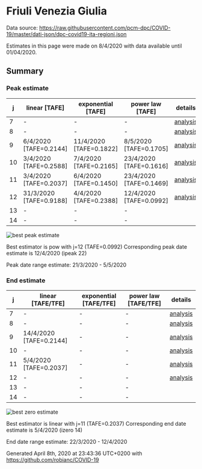 # Friuli Venezia Giulia


Data source: https://raw.githubusercontent.com/pcm-dpc/COVID-19/master/dati-json/dpc-covid19-ita-regioni.json

Estimates in this page were made on 8/4/2020 with data available until 01/04/2020.


## Summary 

### Peak estimate 
|j|linear [TAFE]|exponential [TAFE]|power law [TAFE]|details|
|---|----|-----------|---------|-------|
|7|-|-|-|[analysis](COVID-19_friuli_venezia_giulia_j7_2020-04-01.md)|
|8|-|-|-|[analysis](COVID-19_friuli_venezia_giulia_j8_2020-04-01.md)|
|9|6/4/2020 [TAFE=0.2144]|11/4/2020 [TAFE=0.1822]|8/5/2020 [TAFE=0.1705]|[analysis](COVID-19_friuli_venezia_giulia_j9_2020-04-01.md)|
|10|3/4/2020 [TAFE=0.2588]|7/4/2020 [TAFE=0.2165]|23/4/2020 [TAFE=0.1616]|[analysis](COVID-19_friuli_venezia_giulia_j10_2020-04-01.md)|
|11|3/4/2020 [TAFE=0.2037]|6/4/2020 [TAFE=0.1450]|23/4/2020 [TAFE=0.1469]|[analysis](COVID-19_friuli_venezia_giulia_j11_2020-04-01.md)|
|12|31/3/2020 [TAFE=0.9188]|4/4/2020 [TAFE=0.2388]|12/4/2020 [TAFE=0.0992]|[analysis](COVID-19_friuli_venezia_giulia_j12_2020-04-01.md)|
|13|-|-|-||
|14|-|-|-||

![best peak estimate](COVID-19_friuli_venezia_giulia_j12_2020-04-01.png)

Best estimator is pow with j=12 (TAFE=0.0992)
Corresponding peak date estimate is 12/4/2020 (ipeak 22)


Peak date range estimate: 21/3/2020 - 5/5/2020

### End estimate 
|j|linear [TAFE/TFE]|exponential [TAFE/TFE]|power law [TAFE/TFE]|details|
|---|----|-----------|---------|-------|
|7|-|-|-|[analysis](COVID-19_friuli_venezia_giulia_j7_2020-04-01.md)|
|8|-|-|-|[analysis](COVID-19_friuli_venezia_giulia_j8_2020-04-01.md)|
|9|14/4/2020 [TAFE=0.2144]|-|-|[analysis](COVID-19_friuli_venezia_giulia_j9_2020-04-01.md)|
|10|-|-|-|[analysis](COVID-19_friuli_venezia_giulia_j10_2020-04-01.md)|
|11|5/4/2020 [TAFE=0.2037]|-|-|[analysis](COVID-19_friuli_venezia_giulia_j11_2020-04-01.md)|
|12|-|-|-|[analysis](COVID-19_friuli_venezia_giulia_j12_2020-04-01.md)|
|13|-|-|-||
|14|-|-|-||

![best zero estimate](COVID-19_friuli_venezia_giulia_j11_2020-04-01.png)

Best estimator is linear with j=11 (TAFE=0.2037)
Corresponding end date estimate is 5/4/2020 (izero 14)


End date range estimate: 22/3/2020 - 12/4/2020

Generated April 8th, 2020 at 23:43:36 UTC+0200 with https://github.com/robianc/COVID-19
